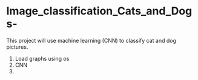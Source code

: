 # Image_classification_Cats_and_Dogs-

This project will use machine learning (CNN) to classify cat and dog pictures.

1. Load graphs using os
2. CNN
3.
